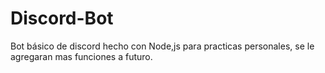 # Discord-Bot
Bot básico de discord hecho con Node,js para practicas personales, se le agregaran mas funciones a futuro.
